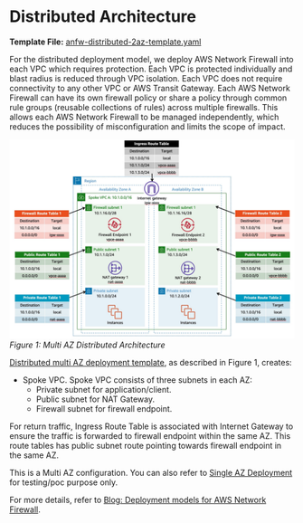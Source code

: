 # Distributed Architecture

**Template File:** [anfw-distributed-2az-template.yaml](anfw-distributed-2az-template.yaml)

For the distributed deployment model, we deploy AWS Network Firewall into each VPC which requires protection. Each VPC is protected individually and blast radius is reduced through VPC isolation. Each VPC does not require connectivity to any other VPC or AWS Transit Gateway. Each AWS Network Firewall can have its own firewall policy or share a policy through common rule groups (reusable collections of rules) across multiple firewalls. This allows each AWS Network Firewall to be managed independently, which reduces the possibility of misconfiguration and limits the scope of impact.

![anfw-distributed-model-2az](../images/anfw-distributed-model-2az.jpg)
*Figure 1: Multi AZ Distributed Architecture*

[Distributed multi AZ deployment template](anfw-distributed-2az-template.yaml), as described in Figure 1, creates:

* Spoke VPC. Spoke VPC consists of three subnets in each AZ:
  * Private subnet for application/client.
  * Public subnet for NAT Gateway.
  * Firewall subnet for firewall endpoint.

For return traffic, Ingress Route Table is associated with Internet Gateway to ensure the traffic is forwarded to firewall endpoint within the same AZ. This route tables has public subnet route pointing towards firewall endpoint in the same AZ.

This is a Multi AZ configuration. You can also refer to [Single AZ Deployment](single_az_deployment) for testing/poc purpose only.

For more details, refer to [Blog: Deployment models for AWS Network Firewall](https://aws.amazon.com/blogs/networking-and-content-delivery/deployment-models-for-aws-network-firewall/).
